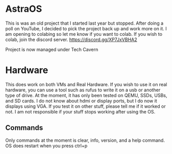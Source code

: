 # AstraOS
This is was an old project that I started last year but stopped. After doing a poll on YouTube, I decided to pick the project back up and work more on it. I am opening to colabing so let me know if you want to colab. If you wish to colab, join the discord server. https://discord.gg/XP7JxVBHA2

Project is now managed under Tech Cavern

# Hardware
This does work on both VMs and Real Hardware. If you wish to use it on real hardware, you can use a tool such as rufus to write it on a usb or another type of drive. At the moment, it has only been tested on QEMU, SSDs, USBs, and SD cards. I do not know about hdmi or display ports, but I do now it displays using VGA. If you test it on other stuff, please tell me if it worked or not. I am not responsible if your stuff stops working after using the OS. 

## Commands
Only commands at the moment is clear, info, version, and a help command.
OS does restart when you press ctrl+p

